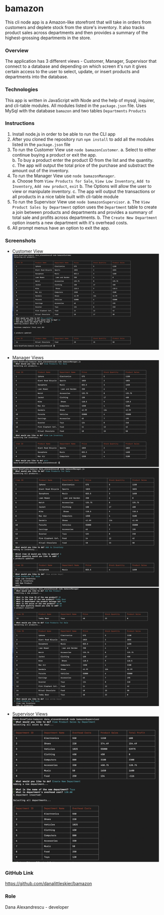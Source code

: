 # bamazon

This cli node app is a Amazon-like storefront that will take in orders from customers and deplete stock from the store's inventory.
It also tracks product sales across departments and then provides a summary of the highest-grossing departments in the store.

### Overview
The application has 3 different views - Customer, Manager, Supervisor that connect to a database and depending on which screen it's run it gives certain access to the user to select, update, or insert products and departments into the database.


### Technologies

This app is written in JavaScript with Node and the help of mysql, inquirer, and cli-table modules. 
All modules listed in the `package.json` file.
Uses MySql with the database `bamazon` and two tables `Departments` `Products`

### Instructions

1. Install node.js in order to be able to run the CLI app
2. After you cloned the repository run `npm install` to add all the modules listed in the `package.json` file
3. To run the Customer View use `node bamazonCustomer`. 
    a.  Select to either continue buying a product or exit the app.  
    b.  To buy a product enter the product ID from the list and the quantity.  
    c.  The app will output the total price of the purchase and substract the amount out of the inventory.
4. To run the Manager View use `node bamazonManager`.  
    a.  Choose from `View Products for Sale`, `View Low Inventory`, `Add to Inventory`, `Add new product`, `exit`
    b.  The Options will allow the user to view or manipulate inventory. 
    c.  The app will output the transactions or all products in a nice table built with cli-table module
5. To run the Supervisor View use `node bamazonSupervisor`.
    a.  The `View Product Sales by Department` option uses the `Department` table to create a join between products and departments and provides a summary of total sale and profits across departments.
    b.  The `Create New Department` option inserts a new department with it's overhead costs.
6.  All prompt menus have an option to exit the app.

### Screenshots

* Customer View
![Screenshot](images/CustomerView.png)

* Manager Views
![Screenshot](images/ManagerView1.png)
![Screenshot](images/ManagerView2.png)
![Screenshot](images/ManagerView3.png)

* Supervisor Views
![Screenshot](images/SupervisorView.png)

### GitHub Link

https://github.com/danalittleskier/bamazon

### Role

Dana Alexandrescu - developer
